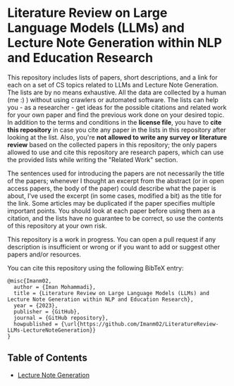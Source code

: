 # Literature Review on Large Language Models (LLMs) and Lecture Note Generation within NLP and Education Research

This repository includes lists of papers, short descriptions, and a link for each on a set of CS topics related to LLMs and Lecture Note Generation.
The lists are by no means exhaustive. All the data are collected by a human (me :) ) without using crawlers or automated software. The lists can help you - as a researcher - get ideas for the possible citations and related work for your own paper and find the previous work done on your desired topic. In addition to the terms and conditions in the **license file**, you have to **cite this repository** in case you cite any paper in the lists in this repository after looking at the list. Also, you're **not allowed to write any survey or literature review** based on the collected papers in this repository; the only papers allowed to use and cite this repository are research papers, which can use the provided lists while writing the "Related Work" section.

The sentences used for introducing the papers are not necessarily the title of the papers; whenever I thought an excerpt from the abstract (or in open access papers, the body of the paper) could describe what the paper is about, I've used the excerpt (in some cases, modified a bit) as the title for the link. Some articles may be duplicated if the paper specifies multiple important points. You should look at each paper before using them as a citation, and the lists have no guarantee to be correct, so use the contents of this repository at your own risk.

This repository is a work in progress. You can open a pull request if any description is insufficient or wrong or if you want to add or suggest other papers and/or resources.

You can cite this repository using the following BibTeX entry:

```
@misc{Imanm02,
  author = {Iman Mohammadi},
  title = {Literature Review on Large Language Models (LLMs) and Lecture Note Generation within NLP and Education Research},
  year = {2023},
  publisher = {GitHub},
  journal = {GitHub repository},
  howpublished = {\url{https://github.com/Imanm02/LiteratureReview-LLMs-LectureNoteGeneration}}
}
```

## Table of Contents

- [Lecture Note Generation](https://github.com/Imanm02/LiteratureReview-LLMs-LectureNoteGeneration/blob/main/literature-review.md)
